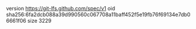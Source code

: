 version https://git-lfs.github.com/spec/v1
oid sha256:6fa2dcb088a39d990560c067708a11baff452f5e19fb76f69134e7db06661f06
size 3229
